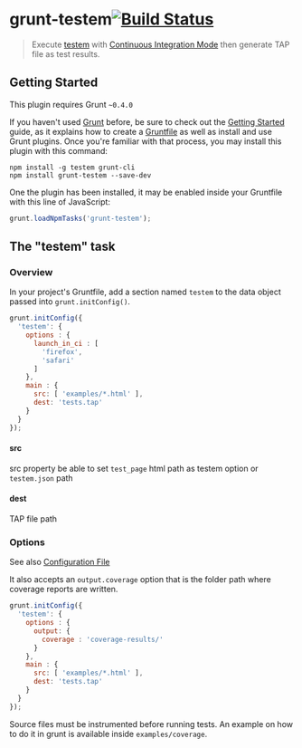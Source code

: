 # grunt-testem[![Build Status](https://api.travis-ci.org/sideroad/grunt-testem.png?branch=master)](https://travis-ci.org/sideroad/grunt-testem)

>Execute [testem](https://github.com/airportyh/testem) with [Continuous Integration Mode](https://github.com/airportyh/testem#continuous-integration-mode) then generate TAP file as test results.

## Getting Started
This plugin requires Grunt `~0.4.0`

If you haven't used [Grunt](http://gruntjs.com/) before, be sure to check out the [Getting Started](http://gruntjs.com/getting-started) guide, as it explains how to create a [Gruntfile](http://gruntjs.com/sample-gruntfile) as well as install and use Grunt plugins. Once you're familiar with that process, you may install this plugin with this command:

```shell
npm install -g testem grunt-cli
npm install grunt-testem --save-dev
```

One the plugin has been installed, it may be enabled inside your Gruntfile with this line of JavaScript:

```js
grunt.loadNpmTasks('grunt-testem');
```

## The "testem" task

### Overview
In your project's Gruntfile, add a section named `testem` to the data object passed into `grunt.initConfig()`.

```js
grunt.initConfig({
  'testem': {
    options : {
      launch_in_ci : [
        'firefox',
        'safari'
      ]
    },
    main : {
      src: [ 'examples/*.html' ],
      dest: 'tests.tap'
    }
  }
});
```

#### src
src property be able to set `test_page` html path as testem option or `testem.json` path

#### dest
TAP file path

### Options
See also [Configuration File](https://github.com/airportyh/testem#configuration-file)

It also accepts an `output.coverage` option that is the folder path where coverage reports are written.

```js
grunt.initConfig({
  'testem': {
    options : {
      output: {
        coverage : 'coverage-results/'
      }
    },
    main : {
      src: [ 'examples/*.html' ],
      dest: 'tests.tap'
    }
  }
});
```

Source files must be instrumented before running tests. An example on how to do it in grunt is available inside `examples/coverage`.
